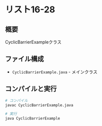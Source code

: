 # リスト16-28

## 概要
CyclicBarrierExampleクラス

## ファイル構成
- `CyclicBarrierExample.java` - メインクラス

## コンパイルと実行
```bash
# コンパイル
javac CyclicBarrierExample.java

# 実行
java CyclicBarrierExample
```
